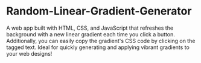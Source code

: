 # Random-Linear-Gradient-Generator
 A web app built with HTML, CSS, and JavaScript that refreshes the background with a new linear gradient each time you click a button. Additionally, you can easily copy the gradient's CSS code by clicking on the tagged text. Ideal for quickly generating and applying vibrant gradients to your web designs!
